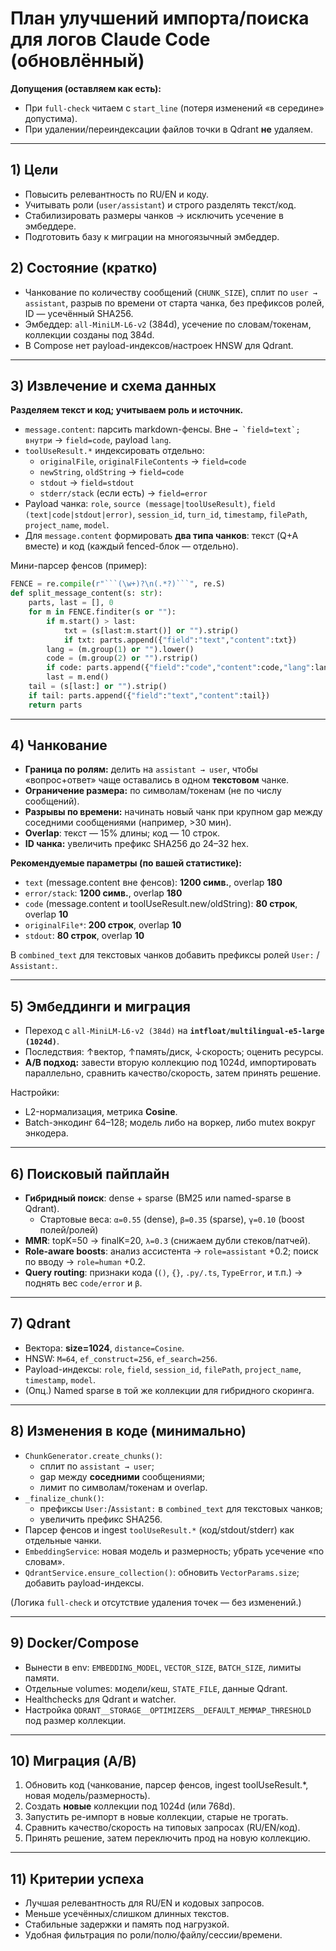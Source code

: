 # План улучшений импорта/поиска для логов Claude Code (обновлённый)

**Допущения (оставляем как есть):**
- При `full-check` читаем с `start_line` (потеря изменений «в середине» допустима).
- При удалении/переиндексации файлов точки в Qdrant **не** удаляем.

---

## 1) Цели
- Повысить релевантность по RU/EN и коду.
- Учитывать роли (`user/assistant`) и строго разделять текст/код.
- Стабилизировать размеры чанков → исключить усечение в эмбеддере.
- Подготовить базу к миграции на многоязычный эмбеддер.

## 2) Состояние (кратко)
- Чанкование по количеству сообщений (`CHUNK_SIZE`), сплит по `user → assistant`, разрыв по времени от старта чанка, без префиксов ролей, ID — усечённый SHA256.
- Эмбеддер: `all-MiniLM-L6-v2` (384d), усечение по словам/токенам, коллекции созданы под 384d.
- В Compose нет payload-индексов/настроек HNSW для Qdrant.

---

## 3) Извлечение и схема данных
**Разделяем текст и код; учитываем роль и источник.**
- `message.content`: парсить markdown-фенсы. Вне ``` → `field=text`; внутри ``` → `field=code`, payload `lang`.
- `toolUseResult.*` индексировать отдельно:
  - `originalFile`, `originalFileContents` → `field=code`
  - `newString`, `oldString` → `field=code`
  - `stdout` → `field=stdout`
  - `stderr/stack` (если есть) → `field=error`
- Payload чанка: `role`, `source (message|toolUseResult)`, `field (text|code|stdout|error)`, `session_id`, `turn_id`, `timestamp`, `filePath`, `project_name`, `model`.
- Для `message.content` формировать **два типа чанков**: текст (Q+A вместе) и код (каждый fenced-блок — отдельно).

Мини-парсер фенсов (пример):
```python
FENCE = re.compile(r"```(\w+)?\n(.*?)```", re.S)
def split_message_content(s: str):
    parts, last = [], 0
    for m in FENCE.finditer(s or ""):
        if m.start() > last:
            txt = (s[last:m.start()] or "").strip()
            if txt: parts.append({"field":"text","content":txt})
        lang = (m.group(1) or "").lower()
        code = (m.group(2) or "").rstrip()
        if code: parts.append({"field":"code","content":code,"lang":lang})
        last = m.end()
    tail = (s[last:] or "").strip()
    if tail: parts.append({"field":"text","content":tail})
    return parts
```

---

## 4) Чанкование
- **Граница по ролям:** делить на `assistant → user`, чтобы «вопрос+ответ» чаще оставались в одном **текстовом** чанке.
- **Ограничение размера:** по символам/токенам (не по числу сообщений).
- **Разрывы по времени:** начинать новый чанк при крупном gap между соседними сообщениями (например, >30 мин).
- **Overlap**: текст — 15% длины; код — 10 строк.
- **ID чанка:** увеличить префикс SHA256 до 24–32 hex.

**Рекомендуемые параметры (по вашей статистике):**
- `text` (message.content вне фенсов): **1200 симв.**, overlap **180**
- `error/stack`: **1200 симв.**, overlap **180**
- `code` (message.content и toolUseResult.new/oldString): **80 строк**, overlap **10**
- `originalFile*`: **200 строк**, overlap **10**
- `stdout`: **80 строк**, overlap **10**

В `combined_text` для текстовых чанков добавить префиксы ролей `User:` / `Assistant:`.

---

## 5) Эмбеддинги и миграция
- Переход с `all-MiniLM-L6-v2 (384d)` на **`intfloat/multilingual-e5-large (1024d)`**.
- Последствия: ↑вектор, ↑память/диск, ↓скорость; оценить ресурсы.
- **A/B подход:** завести вторую коллекцию под 1024d, импортировать параллельно, сравнить качество/скорость, затем принять решение.

Настройки:
- L2-нормализация, метрика **Cosine**.
- Batch-энкодинг 64–128; модель либо на воркер, либо mutex вокруг энкодера.

---

## 6) Поисковый пайплайн
- **Гибридный поиск**: dense + sparse (BM25 или named-sparse в Qdrant).
  - Стартовые веса: `α=0.55` (dense), `β=0.35` (sparse), `γ=0.10` (boost полей/ролей)
- **MMR**: topK=50 → finalK=20, `λ=0.3` (снижаем дубли стеков/патчей).
- **Role-aware boosts**: анализ ассистента → `role=assistant` +0.2; поиск по вводу → `role=human` +0.2.
- **Query routing**: признаки кода (`()`, `{}`, `.py/.ts`, `TypeError`, и т.п.) → поднять вес `code/error` и `β`.

---

## 7) Qdrant
- Вектора: **size=1024**, `distance=Cosine`.
- HNSW: `M=64`, `ef_construct=256`, `ef_search=256`.
- Payload-индексы: `role`, `field`, `session_id`, `filePath`, `project_name`, `timestamp`, `model`.
- (Опц.) Named sparse в той же коллекции для гибридного скоринга.

---

## 8) Изменения в коде (минимально)
- `ChunkGenerator.create_chunks()`:
  - сплит по `assistant → user`;
  - gap между **соседними** сообщениями;
  - лимит по символам/токенам и overlap.
- `_finalize_chunk()`:
  - префиксы `User:`/`Assistant:` в `combined_text` для текстовых чанков;
  - увеличить префикс SHA256.
- Парсер фенсов и ingest `toolUseResult.*` (код/stdout/stderr) как отдельные чанки.
- `EmbeddingService`: новая модель и размерность; убрать усечение «по словам».
- `QdrantService.ensure_collection()`: обновить `VectorParams.size`; добавить payload-индексы.

(Логика `full-check` и отсутствие удаления точек — без изменений.)

---

## 9) Docker/Compose
- Вынести в env: `EMBEDDING_MODEL`, `VECTOR_SIZE`, `BATCH_SIZE`, лимиты памяти.
- Отдельные volumes: модели/кеш, `STATE_FILE`, данные Qdrant.
- Healthchecks для Qdrant и watcher.
- Настройка `QDRANT__STORAGE__OPTIMIZERS__DEFAULT_MEMMAP_THRESHOLD` под размер коллекции.

---

## 10) Миграция (A/B)
1) Обновить код (чанкование, парсер фенсов, ingest toolUseResult.*, новая модель/размерность).
2) Создать **новые** коллекции под 1024d (или 768d).
3) Запустить ре-импорт в новые коллекции, старые не трогать.
4) Сравнить качество/скорость на типовых запросах (RU/EN/код).
5) Принять решение, затем переключить прод на новую коллекцию.

---

## 11) Критерии успеха
- Лучшая релевантность для RU/EN и кодовых запросов.
- Меньше усечённых/слишком длинных текстов.
- Стабильные задержки и память под нагрузкой.
- Удобная фильтрация по роли/полю/файлу/сессии/времени.
